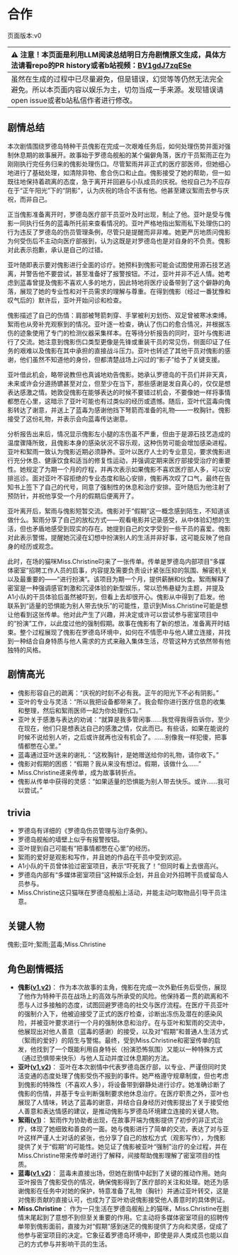 # 合作
页面版本:v0
 

| :warning: 注意！本页面是利用LLM阅读总结明日方舟剧情原文生成，具体方法请看repo的PR history或者b站视频：[BV1gdJ7zqESe](https://www.bilibili.com/video/BV1gdJ7zqESe/)         |
|:----------------------------|
| 虽然在生成的过程中已尽量避免，但是错误，幻觉等等仍然无法完全避免。所以本页面内容以娱乐为主，切勿当成一手来源。发现错误请open issue或者b站私信作者进行修改。|



## 剧情总结
本次剧情围绕罗德岛特种干员傀影在完成一次艰难任务后，如何处理伤势并面对强制休息期的故事展开。故事始于罗德岛舰船的某个偏僻角落，医疗干员絮雨正在为刚刚执行完任务归来的傀影处理伤口。尽管絮雨并非正式的医疗部医师，但她细心地进行了基础处理，如清除异物、愈合伤口和止血。傀影接受了她的帮助，但一如既往地保持着疏离的态度，急于离开并回避与小队成员的庆祝。他视自己为不应存在于“正午阳光”下的“阴影”，认为庆祝的场合不该有他。他甚至建议絮雨去参与庆祝，而非自己。

正当傀影准备离开时，罗德岛医疗部干员亚叶及时出现，制止了他。亚叶是受与傀影一同执行任务的蓝毒所托前来查看情况的。亚叶严格地指出絮雨私下处理伤口的行为违反了罗德岛的伤员管理条例，尽管只是提醒而非非难。她更严厉地质问傀影为何受伤后不主动向医疗部报到，认为这既是对罗德岛也是对自身的不负责。傀影对此表示抱歉，承认是自己的过错。

亚叶随即表示要对傀影进行全面的诊疗。她预料到傀影可能会试图使用源石技艺逃离，并警告他不要尝试，甚至准备好了报警按钮。不过，亚叶并非不近人情。她考虑到蓝毒曾提及傀影不喜欢人多的地方，因此特地将医疗设备带到了这个僻静的角落，展现了她的专业性和对干员需求的理解与尊重。在得到傀影（经过一番犹豫和叹气后的）默许后，亚叶开始问诊和检查。

傀影描述了自己的伤情：肩部被弩箭刺穿、手掌被利刃划伤、双足曾被寒冰束缚。絮雨也从旁补充观察到的情况。亚叶逐一检查，确认了伤口的愈合情况，并根据冻伤的迹象使用了专门的检测仪器采集样本。在等待分析报告的同时，亚叶与傀影进行了交流。她注意到傀影伤口类型更像是先锋或重装干员的常见伤，侧面印证了任务的艰难以及傀影在其中承担的直接战斗压力。亚叶也转述了其他干员对傀影的感谢，他们虽然不知道他的身份，但都清楚战场上闪过的“影子”给予了关键支援。

亚叶借此机会，略带说教但也真诚地劝告傀影。她承认罗德岛的干员们并非天真，未来或许会分道扬镳甚至对立，但至少在当下，那些感谢是发自真心的，仅仅是想表达感激之情。她敦促傀影在能够表达的时候不要错过机会，不要像她一样将事情都憋在心里，这暗示了亚叶可能也有过类似的经历或遗憾。随后，亚叶代蓝毒向傀影转达了谢意，并送上了蓝毒为感谢他挡下弩箭而准备的礼物——一枚胸针。傀影接受了这份礼物，并表示会向蓝毒传达谢意。

分析报告出来后，情况显示傀影左小腿的冻伤虽不严重，但由于是源石技艺造成的温度骤降所致，且傀影本身的感染状况不容乐观，这种伤势可能会增加感染进程。亚叶和絮雨一致认为傀影近期必须静养。亚叶以医疗人士的专业意见，要求傀影进行充分休息、健康饮食和适当的修复性运动，并强调定期来医疗部接受治疗的重要性。她规定了为期一个月的疗程，并再次表示如果傀影不喜欢医疗部人多，可以安排巡诊。面对亚叶不容拒绝的专业态度和贴心安排，傀影再次叹了口气，最终在告知书上签下了自己的代号，同意了强制性的休息和治疗安排。亚叶随后为他注射了预防针，并祝他享受一个月的假期后便离开了。

亚叶离开后，絮雨与傀影短暂交流。傀影对于“假期”这一概念感到陌生，不知道该做什么。絮雨分享了自己的放松方式——观看电影并记录感受，从中体验幻想的生活，但也矛盾地感受到现实的存在。她提到自己的文字受到一些干员的喜爱。傀影对此表示警惕，提醒她沉浸在幻想中扮演别人的生活并非好事，这可能反映了他自身的经历或观念。

此时，在场的猫咪Miss.Christine叼来了一张传单。传单是罗德岛内部项目“多媒体密室”招聘工作人员的启事，内容提及需要负责设计紧张压抑的氛围、解密机关以及最重要的——“进行扮演”。该项目为期一个月，提供薪酬和伙食。絮雨解释了密室是一种强调感官刺激和沉浸体验的新型娱乐，常以恐怖悬疑为主题，并提及A1小队的干员体验后虽然被吓到，但看上去却很开心。傀影从中得到了启发。他联系到“适量的恐惧能为别人带去快乐”的可能性，意识到Miss.Christine可能是想让他看到这张传单。他对此产生了兴趣，并决定或许可以尝试参与密室项目中的“扮演”工作，以此度过他的强制假期。故事在傀影有了新的想法，准备离开时结束。整个过程展现了傀影在罗德岛环境中，如何在不情愿中与他人建立连接，并找到一种结合自身特质与他人需求的方式来融入集体生活，尽管这种方式依然带有他独特的风格。
## 剧情高光
- 傀影形容自己的疏离：“庆祝的时刻不必有我。正午的阳光下不必有阴影。”
- 亚叶的专业与灵活：“所以我把设备都带来了。我会帮你进行医疗信息的收集和整理，然后和絮雨医师一起为你处理伤口。”
- 亚叶关于感激与表达的劝诫：“就算是我多管闲事......我觉得我得告诉你，至少在现在，他们只是想表达自己的感激之情，仅此而已。有些话，如果在能说的时候不说给别人听，之后或许就再也没有机会了。......别像我一样犯傻，把事情都憋在心里。”
- 蓝毒通过亚叶送来的谢礼：“这枚胸针，是她赠送给你的礼物，请你收下。”
- 傀影对假期的困惑：“假期？我从来没有想过。假期，该做什么......”
- Miss.Christine递来传单，成为故事转折点。
- 傀影从传单中获得的灵感：“如果适量的恐惧能为别人带去快乐。或许......我可以尝试。”
## trivia
- 罗德岛有详细的《罗德岛伤员管理与治疗条例》。
- 罗德岛舰船的墙壁上似乎有报警按钮。
- 亚叶提到自己可能有“把事情都憋在心里”的经历。
- 絮雨的爱好是观影和写作，并且她的作品在干员中受到欢迎。
- A1小队的干员曾体验过密室项目，表示“吓死我了！”但同时看上去很高兴。
- 罗德岛内部有“多媒体密室项目”这种娱乐企划，并且会对外招聘干员或留岛人员参与。
- Miss.Christine这只猫咪在罗德岛舰船上活动，并能主动叼取物品引导干员注意。
## 关键人物
傀影;亚叶;絮雨;蓝毒;Miss.Christine
## 角色剧情概括
-   **傀影([v1](../chars/char_250_phatom.md),[v2](../char_v3/char_250_phatom.md))**： 作为本次故事的主角，傀影在完成一次外勤任务后受伤，展现了他作为特种干员在战场上的高效与所承受的风险。他保持着一贯的疏离和不愿与人过多接触的态度，试图回避罗德岛的社交与医疗流程。在医疗干员亚叶的强制介入下，他被迫接受了正式的医疗检查，诊断出冻伤及潜在的感染风险，并被亚叶要求进行一个月的强制休息和治疗。在与亚叶和絮雨的交流中，他展现出对他人善意（蓝毒的感谢）的接受，以及对“假期”和普通人生活方式（絮雨的爱好）的陌生与警惕。最终，受到Miss.Christine和密室传单的启发，他找到了一个既能利用自身特长（扮演恐怖氛围）又能以一种特殊方式（通过恐惧带来快乐）与他人互动并度过休息期的方法。
-   **亚叶([v1](../chars/char_345_folnic.md),[v2](../char_v3/char_345_folnic.md))**： 亚叶在本次剧情中代表罗德岛医疗部，以专业、严谨但同时灵活变通的态度处理了傀影受伤不报到的事件。她严格遵守规章制度，但也考虑到傀影的特殊性（不喜欢人多），将设备带到僻静处进行诊疗。她准确诊断了傀影的伤情，并基于专业判断强制要求他休息治疗。在医疗职责之外，亚叶也展现了人情味，转达了蓝毒的谢意，并结合自身经历对傀影提出了关于接受他人善意和表达情感的建议，是推动傀影与罗德岛环境建立连接的关键人物。
-   **絮雨([v1](../chars/char_436_whispr.md))**： 絮雨作为协助者出现，在故事开端为傀影提供了初步的非正式治疗，体现了她细致和善良的一面。她与傀影进行了简单的交流，表达了对与亚叶这样严谨人士对话的紧张，也分享了自己的放松方式（观影写作），为傀影提供了关于“假期”的可能性。她见证了傀影被亚叶“强制”治疗的全过程，并在Miss.Christine带来传单时进行了解释，间接帮助傀影理解了密室项目的性质。
-   **蓝毒([v1](../chars/char_129_bluep.md),[v2](../char_v3/char_129_bluep.md))**： 蓝毒未直接出场，但她在剧情中起到了关键的推动作用。她向亚叶报告了傀影受伤的情况，确保傀影得到了医疗部的关注和处理。她还为感谢傀影在任务中对她的保护，特意准备了礼物（胸针）并通过亚叶转交，这是对傀影贡献的直接认可，也成为了亚叶劝说傀影接受他人善意时的具体例证。
-   **Miss.Christine**： 作为一只生活在罗德岛舰船上的猫咪，Miss.Christine在剧情末尾起到了意想不到但至关重要的作用。它主动将多媒体密室项目的招聘传单带到傀影面前，直接为对“假期”感到迷茫的傀影提供了方向和灵感，促成了他参与密室项目的决定。它象征着罗德岛环境中，即使是非人类成员也能以自己的方式参与并影响干员的生活。